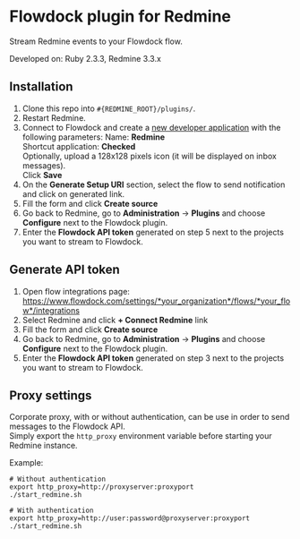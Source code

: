 Flowdock plugin for Redmine
===========================

Stream Redmine events to your Flowdock flow.

Developed on: Ruby 2.3.3, Redmine 3.3.x

Installation
------------

1. Clone this repo into `#{REDMINE_ROOT}/plugins/`.
1. Restart Redmine.
1. Connect to Flowdock and create a [new developer application](https://www.flowdock.com/oauth/applications/new) with the
 following parameters:
 Name: **Redmine**  
 Shortcut application: **Checked**  
 Optionally, upload a 128x128 pixels icon (it will be displayed on inbox messages).  
 Click **Save**
1. On the **Generate Setup URI** section, select the flow to send notification and click on generated link.
1. Fill the form and click **Create source**
1. Go back to Redmine, go to **Administration** -> **Plugins** and choose **Configure** next to the Flowdock plugin.
1. Enter the **Flowdock API token** generated on step 5 next to the projects you want to stream to Flowdock.

Generate API token 
------------------

1. Open flow integrations page: https://www.flowdock.com/settings/*your_organization*/flows/*your_flow*/integrations
1. Select Redmine and click **+ Connect Redmine** link
1. Fill the form and click **Create source**
1. Go back to Redmine, go to **Administration** -> **Plugins** and choose **Configure** next to the Flowdock plugin.
1. Enter the **Flowdock API token** generated on step 3 next to the projects you want to stream to Flowdock.

Proxy settings
--------------

Corporate proxy, with or without authentication, can be use in order to send messages to the Flowdock API.  
Simply export the `http_proxy` environment variable before starting your Redmine instance.

Example:

```shell
# Without authentication
export http_proxy=http://proxyserver:proxyport
./start_redmine.sh

# With authentication
export http_proxy=http://user:password@proxyserver:proxyport
./start_redmine.sh
```
